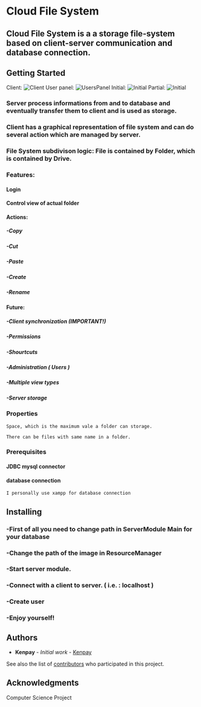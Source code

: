  # Cloud File System

## Cloud File System is a a storage file-system based on client-server communication and database connection.

## Getting Started

Client: ![Client](https://i.ibb.co/cYT5bXV/file-System.png)
User panel: ![UsersPanel](https://i.ibb.co/6wWb1Hb/users-Panel.png)
Initial: ![Initial](https://i.ibb.co/z2qNH12/initial-Capture.png)
Partial: ![Initial](https://i.ibb.co/7NfFCxY/wtf.png)

### Server process informations from and to database and eventually transfer them to client and is used as storage.

### Client has a graphical representation of file system and can do several action which are managed by server.

### File System subdivison logic: File is contained by Folder, which is contained by Drive.

### Features:
#### Login
#### Control view of actual folder
#### Actions:
##### -Copy
##### -Cut
##### -Paste
##### -Create
##### -Rename
#### Future:
##### -Client synchronization (IMPORTANT!)
##### -Permissions
##### -Shourtcuts
##### -Administration ( Users )
##### -Multiple view types
##### -Server storage

### Properties
```
Space, which is the maximum vale a folder can storage.
```
```
There can be files with same name in a folder.
```


### Prerequisites

#### JDBC mysql connector
#### database connection

```
I personally use xampp for database connection
```


## Installing

### -First of all you need to change path in ServerModule Main for your database
### -Change the path of the image in ResourceManager
### -Start server module.
### -Connect with a client to server. ( i.e. : localhost )
### -Create user
### -Enjoy yourself!


## Authors

* **Kenpay** - *Initial work* - [Kenpay](https://github.com/kenpay)

See also the list of [contributors](https://github.com/kenpay/cloud-file-system/contributors) who participated in this project.

## Acknowledgments

Computer Science Project
